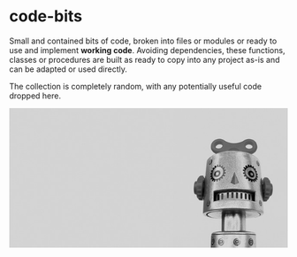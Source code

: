 # code-bits

Small and contained bits of code, broken into files or modules or ready to use and implement **working code**.
Avoiding dependencies, these functions, classes or procedures are built as ready to copy into any project as-is and can be adapted or used directly.

The collection is completely random, with any potentially useful code dropped here.

![Robot Image](robot.jpg)
